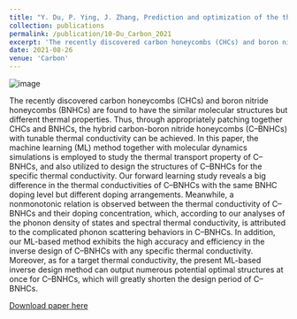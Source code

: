 ```yaml
---
title: "Y. Du, P. Ying, J. Zhang, Prediction and optimization of the thermal transport in hybrid carbon-boron nitride honeycombs using machine learning. Carbon 184, 492-503 (2021)."
collection: publications
permalink: /publication/10-Du_Carbon_2021
excerpt: 'The recently discovered carbon honeycombs (CHCs) and boron nitride honeycombs (BNHCs) are found to have the similar molecular structures but different thermal properties. Thus, through appropriately patching together CHCs and BNHCs, the hybrid carbon-boron nitride honeycombs (C–BNHCs) with tunable thermal conductivity can be achieved. In this paper, the machine learning (ML) method together with molecular dynamics simulations is employed to study the thermal transport property of C–BNHCs, and also utilized to design the structures of C–BNHCs for the specific thermal conductivity.'
date: 2021-08-26
venue: 'Carbon'
---
```

![image](https://user-images.githubusercontent.com/54773018/216955998-662efc97-8999-400d-a645-4ec4367e4573.png)

The recently discovered carbon honeycombs (CHCs) and boron nitride honeycombs (BNHCs) are found to have the similar molecular structures but different thermal properties. Thus, through appropriately patching together CHCs and BNHCs, the hybrid carbon-boron nitride honeycombs (C–BNHCs) with tunable thermal conductivity can be achieved. In this paper, the machine learning (ML) method together with molecular dynamics simulations is employed to study the thermal transport property of C–BNHCs, and also utilized to design the structures of C–BNHCs for the specific thermal conductivity. Our forward learning study reveals a big difference in the thermal conductivities of C–BNHCs with the same BNHC doping level but different doping arrangements. Meanwhile, a nonmonotonic relation is observed between the thermal conductivity of C–BNHCs and their doping concentration, which, according to our analyses of the phonon density of states and spectral thermal conductivity, is attributed to the complicated phonon scattering behaviors in C–BNHCs. In addition, our ML-based method exhibits the high accuracy and efficiency in the inverse design of C–BNHCs with any specific thermal conductivity. Moreover, as for a target thermal conductivity, the present ML-based inverse design method can output numerous potential optimal structures at once for C–BNHCs, which will greatly shorten the design period of C–BNHCs.

[Download paper here](http://hityingph.github.io/files/10-Du_Carbon_2021.pdf)
